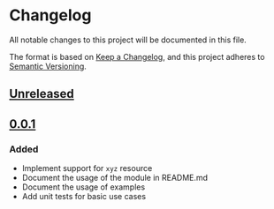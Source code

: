 # Changelog

All notable changes to this project will be documented in this file.

The format is based on [Keep a Changelog](https://keepachangelog.com/en/1.0.0/),
and this project adheres to [Semantic Versioning](https://semver.org/spec/v2.0.0.html).

## [Unreleased]

## [0.0.1]

### Added

- Implement support for `xyz` resource
- Document the usage of the module in README.md
- Document the usage of examples
- Add unit tests for basic use cases

<!-- markdown-link-check-disable -->

[unreleased]: https://github.com/mineiros-io/terraform-aws-ecs-service/compare/v0.0.1...HEAD
[0.0.1]: https://github.com/mineiros-io/terraform-aws-ecs-service/releases/tag/v0.0.1

<!-- markdown-link-check-disabled -->
